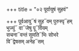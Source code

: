 +++
title = "०२ पूर्वायुषं सुहवं"

+++
पूर्वआयु᳓षं सुह᳓वम् पुरुस्पृ᳓हम्  
भुज्युं᳓ वा᳓जेषु पू᳓र्वियम्  
सचना᳓वन्तं सुमति᳓भिः सोभरे  
वि᳓द्वेषसम् अनेह᳓सम्